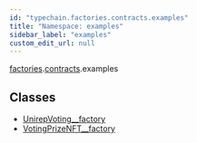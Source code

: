 ```yaml
---
id: "typechain.factories.contracts.examples"
title: "Namespace: examples"
sidebar_label: "examples"
custom_edit_url: null
---
```


[factories](typechain.factories.md).[contracts](typechain.factories.contracts.md).examples

## Classes

- [UnirepVoting\_\_factory](../classes/typechain.factories.contracts.examples.UnirepVoting__factory.md)
- [VotingPrizeNFT\_\_factory](../classes/typechain.factories.contracts.examples.VotingPrizeNFT__factory.md)
